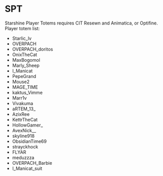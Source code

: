 # SPT
Starshine Player Totems requires CIT Resewn and Animatica, or Optifine. 
Player totem list:
- Starlic_lv
- OVERPACH
- OVERPACH_doritos
- OnixTheCat
- MaxBogomol
- Marly_Sheep
- I_Manicat
- PepeGrand
- Mouse2
- MAGE_TIME
- kaktus_Vimme
- Marr1v
- Vivakuma
- aRTEM_13_
- AzixRee
- KettrTheCat
- HollowGamer_
- AvexNick__
- skyline918
- ObsidianTime69
- strayckhock
- FLYAR
- meduzzza
- OVERPACH_Barbie
- I_Manicat_suit
